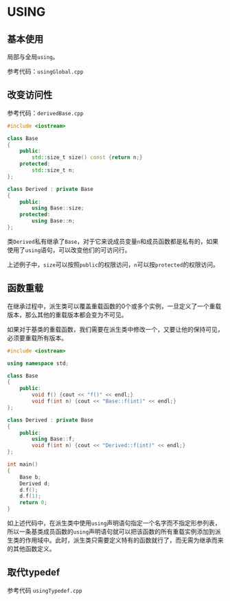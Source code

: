 # USING

## 基本使用

局部与全局`using`。

参考代码：`usingGlobal.cpp`

## 改变访问性

参考代码：`derivedBase.cpp`

```c++
#include <iostream>

class Base
{
    public:
        std::size_t size() const {return n;}
    protected:
        std::size_t n;
};

class Derived : private Base
{
    public:
        using Base::size;
    protected:
        using Base::n;
};
```

类`Derived`私有继承了`Base`，对于它来说成员变量`n`和成员函数都是私有的，如果使用了`using`语句，可以改变他们的可访问行。

上述例子中，`size`可以按照`public`的权限访问，`n`可以按`protected`的权限访问。

## 函数重载

在继承过程中，派生类可以覆盖重载函数的0个或多个实例，一旦定义了一个重载版本，那么其他的重载版本都会变为不可见。

如果对于基类的重载函数，我们需要在派生类中修改一个，又要让他的保持可见，必须要重载所有版本。

```c++
#include <iostream>

using namespace std;

class Base
{
    public:
        void f() {cout << "f()" << endl;}
        void f(int n) {cout << "Base::f(int)" << endl;} 
};

class Derived : private Base
{
    public:
        using Base::f;
        void f(int n) {cout << "Derived::f(int)" << endl;}
};

int main()
{
    Base b;
    Derived d;
    d.f();
    d.f(1);
    return 0;
}
```

如上述代码中，在派生类中使用`using`声明语句指定一个名字而不指定形参列表，所以一条基类成员函数的`using`声明语句就可以把该函数的所有重载实例添加到派生类的作用域中。此时，派生类只需要定义特有的函数就行了，而无需为继承而来的其他函数定义。

## 取代typedef

参考代码 `usingTypedef.cpp`